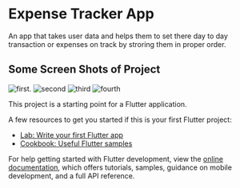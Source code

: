 # Expense Tracker App

An app that takes user data and helps them to set there day to day transaction or expenses on track by stroring them in proper order.

## Some Screen Shots of Project 
![first](https://github.com/Master-Bibash/Expense-Tracker-App/assets/111418772/c66acd1e-d59d-4541-be47-ee0542337e47).
![second](https://github.com/Master-Bibash/Expense-Tracker-App/assets/111418772/151b6698-6ffc-480b-b16f-431979065b7c)
![third](https://github.com/Master-Bibash/Expense-Tracker-App/assets/111418772/b9b09a88-1945-4c55-a150-d16833fa39bc)
![fourth](https://github.com/Master-Bibash/Expense-Tracker-App/assets/111418772/9db2e7b9-dbb5-4361-a49d-d0ef3df83a08)


This project is a starting point for a Flutter application.

A few resources to get you started if this is your first Flutter project:

- [Lab: Write your first Flutter app](https://docs.flutter.dev/get-started/codelab)
- [Cookbook: Useful Flutter samples](https://docs.flutter.dev/cookbook)

For help getting started with Flutter development, view the
[online documentation](https://docs.flutter.dev/), which offers tutorials,
samples, guidance on mobile development, and a full API reference.
